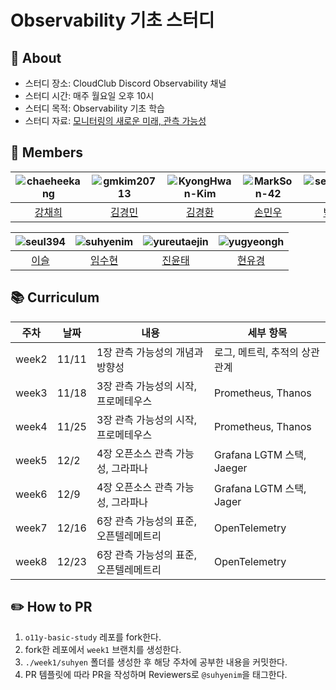 # Observability 기초 스터디


## 🔭 About 
- 스터디 장소: CloudClub Discord Observability 채널
- 스터디 시간: 매주 월요일 오후 10시
- 스터디 목적: Observability 기초 학습
- 스터디 자료: [모니터링의 새로운 미래, 관측 가능성](https://product.kyobobook.co.kr/detail/S000211468119)


## 👥 Members
| ![chaeheekang](https://github.com/chaeheekang.png) | ![gmkim20713](https://github.com/gmkim20713.png) | ![KyongHwan-Kim](https://github.com/KyongHwan-Kim.png) | ![MarkSon-42](https://github.com/MarkSon-42.png) | ![seoyeon0201](https://github.com/seoyeon0201.png) |
|:--:|:--:|:--:|:--:|:--:|
| [강채희](https://github.com/chaeheekang) | [김경민](https://github.com/gmkim20713) | [김경환](https://github.com/KyongHwan-Kim) | [손민우](https://github.com/MarkSon-42) | [박서연](https://github.com/seoyeon0201) |

| ![seul394](https://github.com/seul394.png) | ![suhyenim](https://github.com/suhyenim.png) | ![yureutaejin](https://github.com/yureutaejin.png) | ![yugyeongh](https://github.com/yugyeongh.png) |
|:--:|:--:|:--:|:--:|
| [이슬](https://github.com/seul394) | [임수현](https://github.com/suhyenim) | [진윤태](https://github.com/yureutaejin) | [현유경](https://github.com/yugyeongh) |


## 📚 Curriculum
| 주차       | 날짜      | 내용                             | 세부 항목                    |
|-----------|-----------|-------------------------------|-----------------------------|
| week2     | 11/11     | 1장 관측 가능성의 개념과 방향성       | 로그, 메트릭, 추적의 상관관계     |
| week3     | 11/18     | 3장 관측 가능성의 시작, 프로메테우스   | Prometheus, Thanos         |
| week4     | 11/25     | 3장 관측 가능성의 시작, 프로메테우스   | Prometheus, Thanos         |
| week5     | 12/2      | 4장 오픈소스 관측 가능성, 그라파나    | Grafana LGTM 스택, Jaeger    |
| week6     | 12/9      | 4장 오픈소스 관측 가능성, 그라파나    | Grafana LGTM 스택, Jager     |
| week7     | 12/16     | 6장 관측 가능성의 표준, 오픈텔레메트리 | OpenTelemetry               |
| week8     | 12/23     | 6장 관측 가능성의 표준, 오픈텔레메트리 | OpenTelemetry               |


## ✏️ How to PR
1. `o11y-basic-study` 레포를 fork한다.
2. fork한 레포에서 `week1` 브랜치를 생성한다.
3. `./week1/suhyen` 폴더를 생성한 후 해당 주차에 공부한 내용을 커밋한다.
4. PR 템플릿에 따라 PR을 작성하며 Reviewers로 `@suhyenim`을 태그한다.

